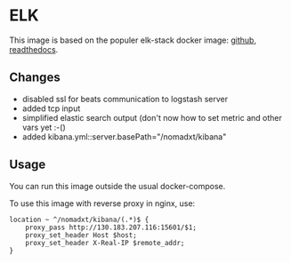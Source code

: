 # ELK

This image is based on the populer elk-stack docker image:
[github](https://github.com/spujadas/elk-docker),
[readthedocs](http://elk-docker.readthedocs.io/).

## Changes
- disabled ssl for beats communication to logstash server
- added tcp input
- simplified elastic search output (don't now how to set metric and other vars yet :-()
- added kibana.yml::server.basePath="/nomadxt/kibana"


## Usage
You can run this image outside the usual docker-compose.

To use this image with reverse proxy in nginx, use:

```
location ~ ^/nomadxt/kibana/(.*)$ {
    proxy_pass http://130.183.207.116:15601/$1;
    proxy_set_header Host $host;
    proxy_set_header X-Real-IP $remote_addr;
}
```